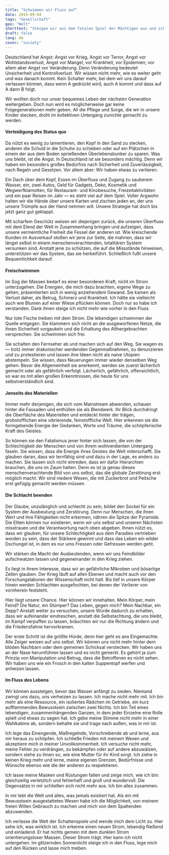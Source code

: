 ```yaml
---
title: "Schwimmen wir Fluss auf"
date: 2019-09-04
tags: "Gesellschaft"
geo: "Welt"
shorttext: "Steigen wir aus dem fatalen Spiel der Mächtigen aus und schwimmen wir in unsere eigene Richtung!"
draft: false
lang: de
cover: "society"
---
```


Deutschland hat Angst: Angst vor Krieg, Angst vor Terror, Angst vor Wohlstandsverlust, Angst vor Mangel, vor Krankheit, vor Epidemien; vor allem aber Angst vor Veränderung. Denn Veränderung bedeutet Unsicherheit und Kontrollverlust. Wir wissen nicht mehr, wie es weiter geht und was danach kommt. Kein Schalter mehr, bei dem wir uns darauf verlassen können, dass wenn A gedrückt wird, auch A kommt und dass auf A dann B folgt.

Wir wollten doch nur unser bequemes Leben der nächsten Generation weitergeben. Doch nun wird es möglicherweise gar keine Folgegenerationen mehr geben. All die Pflege und Sorge, die wir in unsere Kinder stecken, droht im kollektiven Untergang zunichte gemacht zu werden.

#### Verteidigung des Status quo

Da nützt es wenig zu lamentieren, den Kopf in den Sand zu stecken, anderen die Schuld in die Schuhe zu schieben oder auf ein Plätzchen in einem der aus dem Boden sprießenden Überlebensbunker zu sparen. Was uns bleibt, ist die Angst. In Deutschland ist sie besonders mächtig. Denn wir haben ein besonders großes Bedürfnis nach Sicherheit und Zuverlässigkeit, nach Regeln und Gesetzen. Vor allem aber: Wir haben etwas zu verlieren.

Ein Dach über dem Kopf, Essen im Überfluss und Zugang zu sauberem Wasser, ein, zwei Autos, Geld für Gadgets, Deko, Kosmetik und Wegwerfklamotten, für Restaurant- und Kinobesuche, Freizeitaktivitäten und ein paar Reisen im Jahr — es steht viel auf dem Spiel. Voller Argwohn halten wir die Hände über unsere Karten und zischen jeden an, der uns unsere Trümpfe aus der Hand nehmen will. Unsere Strategie hat doch bis jetzt ganz gut geklappt.

Mit scharfem Geschütz weisen wir diejenigen zurück, die unseren Überfluss mit dem Elend der Welt in Zusammenhang bringen und aufzeigen, dass unsere vermeintliche Freiheit die Fessel der anderen ist. Wie kreischende Kunden im Ausverkauf stoßen wir jene zur Seite, die mahnen, dass wir längst selbst in einem menschenverachtenden, totalitären System versunken sind. Anstatt jene zu schützen, die auf die Missstände hinweisen, unterstützen wir das System, das sie herbeiführt. Schließlich fußt unsere Bequemlichkeit darauf.

#### Freischwimmen

Im Sog der Massen bedarf es einer besonderen Kraft, nicht im Strom unterzugehen. Die Energien, die mich dazu brachten, eigene Wege zu gehen, präsentierten sich in wenig anziehendem Gewand. Sie kamen als Verlust daher, als Betrug, Schmerz und Krankheit. Ich hätte sie vielleicht auch wie Blumen auf einer Wiese pflücken können. Doch nur so habe ich verstanden. Dank ihnen steige ich nicht mehr wie vorher in den Fluss.

Nur tote Fische treiben mit dem Strom. Die lebendigen schwimmen der Quelle entgegen. Sie klammern sich nicht an die ausgeworfenen Netze, die ihnen Sicherheit vorgaukeln und die Erhaltung des Althergebrachten versprechen. Sie schwimmen sich frei.

Sie schalten den Fernseher ab und machen sich auf den Weg. Sie wagen es — trotz immer drakonischer werdenden Gegenmaßnahmen, zu denunzieren und zu protestieren und lassen ihre Ideen nicht als naive Utopien abstempeln. Sie wissen, dass Neuerungen immer wieder denselben Weg gehen: Bevor die Allgemeinheit sie anerkennt, werden sie zuerst lächerlich gemacht oder als gefährlich verfolgt. Lächerlich, gefährlich, offensichtlich, so war es mit allen großen Erkenntnissen, die heute für uns selbstverständlich sind.

#### Jenseits des Materiellen

Immer mehr derjenigen, die sich vom Mainstream abwenden, schauen hinter die Fassaden und enthüllen sie als Blendwerk. Ihr Blick durchdringt die Oberfläche des Materiellen und entdeckt hinter der trägen, grobstofflichen eine vibrierende, feinstoffliche Welt. Hier erkennen sie die formgebende Energie der Gedanken, Worte und Träume, die schöpferische Kraft des Geistes.

So können sie den Fatalismus jener hinter sich lassen, die von der Schlechtigkeit der Menschen und von ihrem wohlverdienten Untergang faseln. Sie wissen, dass die Energie ihres Geistes die Welt miterschafft. Sie glauben daran, dass wir lernfähig sind und dazu in der Lage, es anders zu machen. Sie lassen sich nicht einreden, dass wir dafür Hierarchien brauchen, die uns im Zaum halten. Denn es ist ja genau dieses menschenverachtende Bild von uns selbst, das die globale Zerstörung erst möglich macht: Wir sind niedere Wesen, die mit Zuckerbrot und Peitsche erst gefügig gemacht werden müssen.

#### Die Schlacht beenden

Der Glaube, unzulänglich und schlecht zu sein, bildet den Sockel für ein System der Ausbeutung und Zerstörung. Denn nur Menschen, die ihren Wert und ihre Fähigkeiten nicht erkennen, nähren die Spitze der Pyramide. Die Eliten können nur existieren, wenn wir uns selbst und unseren Nächsten misstrauen und die Verantwortung nach oben abgeben. Ihnen nützt es, dass wir glauben, für unsere Schlechtigkeit aus dem Paradies vertrieben worden zu sein, dass der Stärkere gewinnt und dass das Leben ein wilder Dschungel ist, in dem es nur ums Fressen oder Gefressen werden geht.

Wir stärken die Macht der Ausbeutenden, wenn wir uns Feindbilder aufschwatzen lassen und gegeneinander in den Krieg ziehen.

Es liegt in ihrem Interesse, dass wir an gefährliche Mikroben und bösartige Zellen glauben. Der Krieg läuft auf allen Ebenen und macht auch vor den Forschungslaboren der Wissenschaft nicht halt. Bis tief in unsere Körper hinein werden Schlachten ausgefochten, bei denen der Verlierer von vornherein feststeht.

Hier liegt unsere Chance. Hier können wir innehalten. Mein Körper, mein Feind? Die Natur, ein Stümper? Das Leben, gegen mich? Mein Nachbar, ein Depp? Anstatt weiter zu versuchen, unsere Würde dadurch zu erhalten, dass wir aufeinander eindreschen, anstatt die Selbstachtung, die uns bleibt, im Kampf verpuffen zu lassen, bräuchten wir nur die Richtung ändern und die Friedensfahne hervorkramen.

Der erste Schritt ist die größte Hürde, denn hier geht es ans Eingemachte. Alle Zeiger weisen auf uns selbst. Wir können uns nicht mehr hinter dem blöden Nachbarn oder dem gemeinen Schicksal verstecken. Wir haben uns an der Nase herumführen lassen und es nicht gemerkt. Es gehört ja zum Prinzip von Manipulation und Betrug, dass die Betroffenen es nicht sehen. Wir haben uns wie ein Frosch in den kalten Suppentopf werfen und anheizen lassen.

#### Im Fluss des Lebens

Wir können aussteigen, bevor das Wasser anfängt zu sieden. Niemand zwingt uns dazu, uns verheizen zu lassen. Ich mache nicht mehr mit. Ich bin mehr als eine Ressource, ein isoliertes Rädchen im Getriebe, ein kurz aufflammendes Bewusstsein zwischen zwei Nichts. Ich bin Teil eines lebendigen, zusammenhängenden Ganzen, in dem jeder Einzelne eine Rolle spielt und etwas zu sagen hat. Ich gebe meine Stimme nicht mehr in einer Wahlkabine ab, sondern behalte sie und trage nach außen, was in mir ist.

Ich lege das Einengende, Maßregelnde, Vorschreibende ab und lerne, aus mir heraus zu schöpfen. Ich schließe Frieden mit meinem Wesen und akzeptiere mich in meiner Unvollkommenheit. Ich versuche nicht mehr, meine Fehler zu verdrängen, zu bekämpfen oder auf andere abzuwälzen, sondern stehe zu ihnen so, wie eine Mutter für ihr Kind sorgt. Ich ziehe in keinen Krieg mehr und lerne, meine eigenen Grenzen, Bedürfnisse und Wünsche ebenso wie die der anderen zu respektieren.

Ich lasse meine Masken und Rüstungen fallen und zeige mich, wie ich bin: gleichzeitig verletzlich und fehlerhaft und groß und wundervoll. Die Gegensätze in mir schließen sich nicht mehr aus. Ich bin alles zusammen.

In mir lebt die Welt und alles, was jemals existiert hat. Als ein mit Bewusstsein ausgestattetes Wesen habe ich die Möglichkeit, von meinem freien Willen Gebrauch zu machen und mich von dem Spaltenden abzuwenden.

Ich verlasse die Welt der Schattenspiele und wende mich dem Licht zu. Hier sehe ich, was wirklich ist. Ich erkenne einen neuen Strom, lebendig fließend und einladend. Er hat nichts gemein mit dem dunklen Strom orientierungsloser Massen. Dieser Strom trägt. Hier kann ich nicht untergehen. Im glitzernden Sonnenlicht steige ich in den Fluss, lege mich auf den Rücken und lasse mich treiben.
